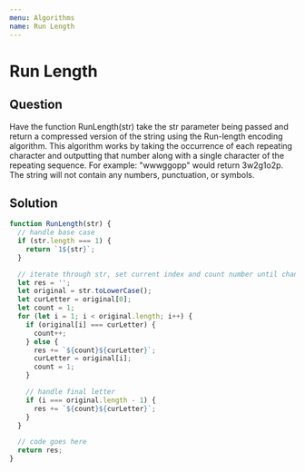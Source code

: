 ```yaml
---
menu: Algorithms
name: Run Length
---
```


# Run Length

## Question

Have the function RunLength(str) take the str parameter being passed and return a compressed version of the string using the Run-length encoding algorithm. This algorithm works by taking the occurrence of each repeating character and outputting that number along with a single character of the repeating sequence. For example: "wwwggopp" would return 3w2g1o2p. The string will not contain any numbers, punctuation, or symbols.

## Solution

```javascript
function RunLength(str) {
  // handle base case
  if (str.length === 1) {
    return `1${str}`;
  }

  // iterate through str, set current index and count number until change in char
  let res = '';
  let original = str.toLowerCase();
  let curLetter = original[0];
  let count = 1;
  for (let i = 1; i < original.length; i++) {
    if (original[i] === curLetter) {
      count++;
    } else {
      res += `${count}${curLetter}`;
      curLetter = original[i];
      count = 1;
    }

    // handle final letter
    if (i === original.length - 1) {
      res += `${count}${curLetter}`;
    }
  }

  // code goes here
  return res;
}
```
